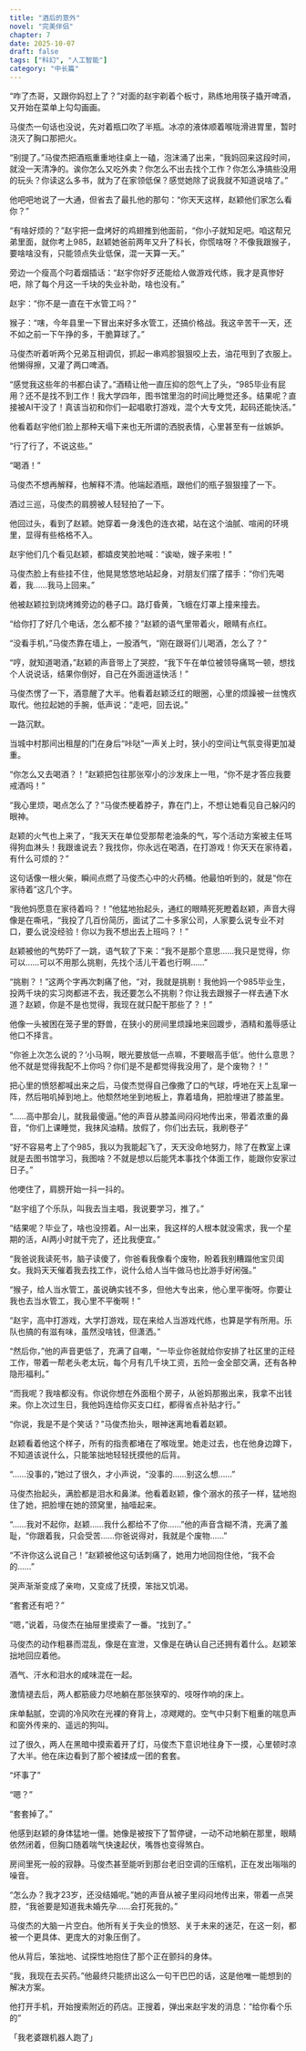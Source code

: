 ```yaml
---
title: "酒后的意外"
novel: "完美伴侣"
chapter: 7
date: 2025-10-07
draft: false
tags: ["科幻", "人工智能"]
category: "中长篇"
---
```


“咋了杰哥，又跟你妈怼上了？”对面的赵宇剃着个板寸，熟练地用筷子撬开啤酒，又开始在菜单上勾勾画画。

马俊杰一句话也没说，先对着瓶口吹了半瓶。冰凉的液体顺着喉咙滑进胃里，暂时浇灭了胸口那把火。

“别提了。”马俊杰把酒瓶重重地往桌上一磕，泡沫涌了出来，“我妈回来这段时间，就没一天清净的。诶你怎么又吃外卖？你怎么不出去找个工作？你怎么净搞些没用的玩头？你读这么多书，就为了在家领低保？感觉她除了说我就不知道说啥了。”

他吧吧地说了一大通，但省去了最扎他的那句：“你天天这样，赵颖他们家怎么看你？”

“有啥好烦的？”赵宇把一盘烤好的鸡翅推到他面前，“你小子就知足吧。咱这帮兄弟里面，就你考上985，赵颖她爸前两年又升了科长，你慌啥呀？不像我跟猴子，要啥啥没有，只能领点失业低保，混一天算一天。”

旁边一个瘦高个叼着烟插话：“赵宇你好歹还能给人做游戏代练，我才是真惨好吧，除了每个月这一千块的失业补助，啥也没有。”

赵宇：“你不是一直在干水管工吗？”

猴子：“嗐，今年县里一下冒出来好多水管工，还搞价格战。我这辛苦干一天，还不如之前一下午挣的多，干脆算球了。”

马俊杰听着听两个兄弟互相调侃，抓起一串鸡胗狠狠咬上去，油花甩到了衣服上。他懒得擦，又灌了两口啤酒。

“感觉我这些年的书都白读了。”酒精让他一直压抑的怨气上了头，“985毕业有屁用？还不是找不到工作！我大学四年，图书馆里泡的时间比睡觉还多。结果呢？直接被AI干没了！真该当初和你们一起唱歌打游戏，混个大专文凭，起码还能快活。”

他看着赵宇他们脸上那种天塌下来也无所谓的洒脱表情，心里甚至有一丝嫉妒。

“行了行了，不说这些。”

“喝酒！”

马俊杰不想再解释，也解释不清。他端起酒瓶，跟他们的瓶子狠狠撞了一下。

酒过三巡，马俊杰的肩膀被人轻轻拍了一下。

他回过头，看到了赵颖。她穿着一身浅色的连衣裙，站在这个油腻、喧闹的环境里，显得有些格格不入。

赵宇他们几个看见赵颖，都嬉皮笑脸地喊：“诶呦，嫂子来啦！”

马俊杰脸上有些挂不住，他晃晃悠悠地站起身，对朋友们摆了摆手：“你们先喝着，我……我马上回来。”

他被赵颖拉到烧烤摊旁边的巷子口。路灯昏黄，飞蛾在灯罩上撞来撞去。

“给你打了好几个电话，怎么都不接？”赵颖的语气里带着火，眼睛有点红。

“没看手机，”马俊杰靠在墙上，一股酒气，“刚在跟哥们儿喝酒，怎么了？”

“哼，就知道喝酒，”赵颖的声音带上了哭腔，“我下午在单位被领导痛骂一顿，想找个人说说话，结果你倒好，自己在外面逍遥快活！”

马俊杰愣了一下，酒意醒了大半。他看着赵颖泛红的眼圈，心里的烦躁被一丝愧疚取代。他拉起她的手腕，低声说：“走吧，回去说。”

一路沉默。

当城中村那间出租屋的门在身后“咔哒”一声关上时，狭小的空间让气氛变得更加凝重。

“你怎么又去喝酒？！”赵颖把包往那张窄小的沙发床上一甩，“你不是才答应我要戒酒吗！”

“我心里烦，喝点怎么了？”马俊杰梗着脖子，靠在门上，不想让她看见自己躲闪的眼神。

赵颖的火气也上来了，“我天天在单位受那帮老油条的气，写个活动方案被主任骂得狗血淋头！我跟谁说去？我找你，你永远在喝酒，在打游戏！你天天在家待着，有什么可烦的？”

这句话像一根火柴，瞬间点燃了马俊杰心中的火药桶。他最怕听到的，就是“你在家待着”这几个字。

“我他妈愿意在家待着吗？！”他猛地抬起头，通红的眼睛死死瞪着赵颖，声音大得像是在嘶吼，“我投了几百份简历，面试了二十多家公司，人家要么说专业不对口，要么说没经验！你以为我不想出去上班吗？！”

赵颖被他的气势吓了一跳，语气软了下来：“我不是那个意思……我只是觉得，你可以……可以不用那么挑剔，先找个活儿干着也行啊……”

“挑剔？！”这两个字再次刺痛了他，“对，我就是挑剔！我他妈一个985毕业生，投两千块的实习岗都进不去，我还要怎么不挑剔？你让我去跟猴子一样去通下水道？赵颖，你是不是也觉得，我现在就只配干那些了？！”

他像一头被困在笼子里的野兽，在狭小的房间里烦躁地来回踱步，酒精和羞辱感让他口不择言。

“你爸上次怎么说的？‘小马啊，眼光要放低一点嘛，不要眼高手低’。他什么意思？他不就是觉得我配不上你吗？你们是不是都觉得我没用了，是个废物？！”

把心里的愤怒都喊出来之后，马俊杰觉得自己像撒了口的气球，呼地在天上乱窜一阵，然后啪叽掉到地上。他颓然地坐到地板上，靠着墙角，把脸埋进了膝盖里。

“……高中那会儿，就我最傻逼。”他的声音从膝盖间闷闷地传出来，带着浓重的鼻音，“你们上课睡觉，我抹风油精。放假了，你们出去玩，我刷卷子”

“好不容易考上了个985，我以为我能起飞了，天天没命地努力，除了在教室上课就是去图书馆学习，我图啥？不就是想以后能凭本事找个体面工作，能跟你安家过日子。”

他哽住了，肩膀开始一抖一抖的。

“赵宇组了个乐队，叫我去当主唱，我说要学习，推了。”

“结果呢？毕业了，啥也没捞着。AI一出来，我这样的人根本就没需求，我一个星期的活，AI两小时就干完了，还比我便宜。”

“我爸说我读死书，脑子读傻了，你爸看我像看个废物，盼着我别糟蹋他宝贝闺女。我妈天天催着我去找工作，说什么给人当牛做马也比游手好闲强。”

“猴子，给人当水管工，虽说确实钱不多，但他大专出来，他心里平衡呀。你要让我也去当水管工，我心里不平衡啊！”

“赵宇，高中打游戏，大学打游戏，现在来给人当游戏代练，也算是学有所用。乐队也搞的有滋有味，虽然没啥钱，但潇洒。”

“然后你，”他的声音更低了，充满了自嘲，“一毕业你爸就给你安排了社区里的正经工作，带着一帮老头老太玩，每个月有几千块工资，五险一金全部交满，还有各种隐形福利。”

“而我呢？我啥都没有。你说你想在外面租个房子，从爸妈那搬出来，我拿不出钱来。你上次过生日，我他妈连给你买支口红，都得省点补贴才行。”

“你说，我是不是个笑话？”马俊杰抬头，眼神迷离地看着赵颖。

赵颖看着他这个样子，所有的指责都堵在了喉咙里。她走过去，也在他身边蹲下，不知道该说什么，只能笨拙地轻轻抚摸他的后背。

“……没事的，”她过了很久，才小声说，“没事的……别这么想……”

马俊杰抬起头，满脸都是泪水和鼻涕。他看着赵颖，像个溺水的孩子一样，猛地抱住了她，把脸埋在她的颈窝里，抽噎起来。

“……我对不起你，赵颖……我什么都给不了你……”他的声音含糊不清，充满了羞耻，“你跟着我，只会受苦……你爸说得对，我就是个废物……”

“不许你这么说自己！”赵颖被他这句话刺痛了，她用力地回抱住他，“我不会的……”

哭声渐渐变成了亲吻，又变成了抚摸，笨拙又饥渴。

“套套还有吧？”

“嗯，”说着，马俊杰在抽屉里摸索了一番。“找到了。”

马俊杰的动作粗暴而混乱，像是在宣泄，又像是在确认自己还拥有着什么。赵颖笨拙地回应着他。

酒气、汗水和泪水的咸味混在一起。

激情褪去后，两人都筋疲力尽地躺在那张狭窄的、吱呀作响的床上。

床单黏腻，空调的冷风吹在光裸的脊背上，凉飕飕的。空气中只剩下粗重的喘息声和窗外传来的、遥远的狗叫。

过了很久，两人在黑暗中摸索着开了灯，马俊杰下意识地往身下一摸，心里顿时凉了大半。他在床边看到了那个被揉成一团的套套。

“坏事了”

“嗯？”

“套套掉了。”

他感到赵颖的身体猛地一僵。她像是被按下了暂停键，一动不动地躺在那里，眼睛依然闭着，但胸口随着喘气快速起伏，嘴唇也变得煞白。

房间里死一般的寂静。马俊杰甚至能听到那台老旧空调的压缩机，正在发出嗡嗡的噪音。

“怎么办？我才23岁，还没结婚呢。”她的声音从被子里闷闷地传出来，带着一点哭腔，“我爸要是知道我未婚先孕……会打死我的。”

马俊杰的大脑一片空白。他所有关于失业的愤怒、关于未来的迷茫，在这一刻，都被一个更具体、更庞大的对象压倒了。

他从背后，笨拙地、试探性地抱住了那个正在颤抖的身体。

“我，我现在去买药。”他最终只能挤出这么一句干巴巴的话，这是他唯一能想到的解决方案。

他打开手机，开始搜索附近的药店。正搜着，弹出来赵宇发的消息：“给你看个乐的”

「我老婆跟机器人跑了」
